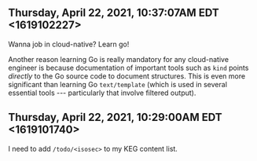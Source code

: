 ## Thursday, April 22, 2021, 10:37:07AM EDT <1619102227>

Wanna job in cloud-native? Learn go!

Another reason learning Go is really mandatory for any cloud-native
engineer is because documentation of important tools such as `kind`
points *directly* to the Go source code to document structures. This is
even more significant than learning Go `text/template` (which is used in
several essential tools --- particularly that involve filtered output).

## Thursday, April 22, 2021, 10:29:00AM EDT <1619101740>

I need to add `/todo/<isosec>` to my KEG content list.

